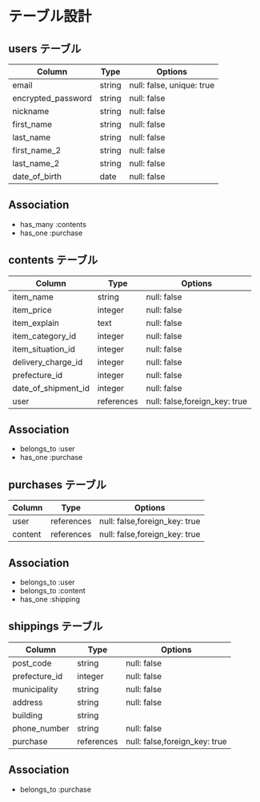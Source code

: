 # テーブル設計

## users テーブル

| Column             | Type                | Options                   |
|--------------------|---------------------|---------------------------|
| email              | string              | null: false, unique: true |
| encrypted_password | string              | null: false               |
| nickname           | string              | null: false               |
| first_name         | string              | null: false               |
| last_name          | string              | null: false               |
| first_name_2       | string              | null: false               |
| last_name_2        | string              | null: false               |
| date_of_birth      | date                | null: false               |
## Association
- has_many :contents
- has_one :purchase

## contents テーブル

| Column              | Type       | Options                        |
| --------------------| -----------| -------------------------------|
| item_name           | string    | null: false                    |
| item_price          | integer    | null: false                    |
| item_explain        | text       | null: false                    |
| item_category_id    | integer    | null: false                    |
| item_situation_id   | integer    | null: false                    |
| delivery_charge_id  | integer    | null: false                    |
| prefecture_id       | integer    | null: false                    |
| date_of_shipment_id | integer    | null: false                    |
| user                | references | null: false,foreign_key: true  |

## Association

- belongs_to :user
- has_one :purchase

## purchases テーブル

| Column      | Type       | Options                           |
| ----------- | ---------- | --------------------------------- |
| user        | references | null: false,foreign_key: true     |
| content    | references | null: false,foreign_key: true     |

## Association

- belongs_to :user
- belongs_to :content
- has_one :shipping


## shippings テーブル

| Column              | Type       | Options                           |
| ------------------- | ---------- | --------------------------------- |
| post_code           | string     | null: false                       |
| prefecture_id       | integer    | null: false                       |
| municipality        | string     | null: false                       |
| address             | string     | null: false                       |
| building            | string     |                                   |
| phone_number        | string     | null: false                       |
| purchase            | references | null: false,foreign_key: true     |

## Association

- belongs_to :purchase